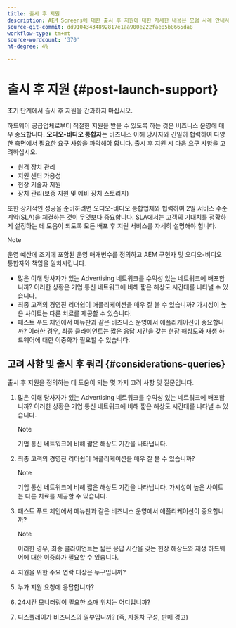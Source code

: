 ```yaml
---
title: 출시 후 지원
description: AEM Screens에 대한 출시 후 지원에 대한 자세한 내용은 모범 사례 안내서를 참조하세요.
source-git-commit: dd91043434892817e1aa900e222fae85b8665da8
workflow-type: tm+mt
source-wordcount: '370'
ht-degree: 4%

---
```



# 출시 후 지원 {#post-launch-support}

초기 단계에서 출시 후 지원을 간과하지 마십시오.

하드웨어 공급업체로부터 적절한 지원을 받을 수 있도록 하는 것은 비즈니스 운영에 매우 중요합니다. **오디오-비디오 통합자**&#x200B;는 비즈니스 이해 당사자와 긴밀히 협력하여 다양한 측면에서 필요한 요구 사항을 파악해야 합니다.
출시 후 지원 시 다음 요구 사항을 고려하십시오.

* 원격 장치 관리
* 지원 센터 가용성
* 현장 기술자 지원
* 장치 관리(보증 지원 및 예비 장치 스토리지)

또한 장기적인 성공을 준비하려면 오디오-비디오 통합업체와 협력하여 2일 서비스 수준 계약(SLA)을 체결하는 것이 무엇보다 중요합니다. SLA에서는 고객의 기대치를 정확하게 설정하는 데 도움이 되도록 모든 배포 후 지원 서비스를 자세히 설명해야 합니다.

>[!NOTE]
>
>운영 예산에 조기에 포함된 운영 매개변수를 정의하고 AEM 구현자 및 오디오-비디오 통합자와 책임을 일치시킵니다.
>
>* 많은 이해 당사자가 있는 Advertising 네트워크를 수익성 있는 네트워크에 배포합니까? 이러한 상황은 기업 통신 네트워크에 비해 짧은 해상도 시간대를 나타낼 수 있습니다.
>* 최종 고객의 경영진 리더쉽이 애플리케이션을 매우 잘 볼 수 있습니까? 가시성이 높은 사이트는 다른 치료를 제공할 수 있습니다.
>* 패스트 푸드 체인에서 메뉴판과 같은 비즈니스 운영에서 애플리케이션이 중요합니까? 이러한 경우, 최종 클라이언트는 짧은 응답 시간을 갖는 현장 해상도와 재생 하드웨어에 대한 이중화가 필요할 수 있습니다.

## 고려 사항 및 출시 후 쿼리 {#considerations-queries}

출시 후 지원을 정의하는 데 도움이 되는 몇 가지 고려 사항 및 질문입니다.

1. 많은 이해 당사자가 있는 Advertising 네트워크를 수익성 있는 네트워크에 배포합니까? 이러한 상황은 기업 통신 네트워크에 비해 짧은 해상도 시간대를 나타낼 수 있습니다.
 
   >[!NOTE]
   >
   >기업 통신 네트워크에 비해 짧은 해상도 기간을 나타냅니다.

1. 최종 고객의 경영진 리더쉽이 애플리케이션을 매우 잘 볼 수 있습니까?

   >[!NOTE]
   >
   >기업 통신 네트워크에 비해 짧은 해상도 기간을 나타냅니다. 가시성이 높은 사이트는 다른 치료를 제공할 수 있습니다.

1. 패스트 푸드 체인에서 메뉴판과 같은 비즈니스 운영에서 애플리케이션이 중요합니까?

   >[!NOTE]
   >
   >이러한 경우, 최종 클라이언트는 짧은 응답 시간을 갖는 현장 해상도와 재생 하드웨어에 대한 이중화가 필요할 수 있습니다.

1. 지원을 위한 주요 연락 대상은 누구입니까?

1. 누가 지원 요청에 응답합니까?

1. 24시간 모니터링이 필요한 소매 위치는 어디입니까?

1. 디스플레이가 비즈니스의 일부입니까? (즉, 자동차 구성, 판매 경고)
